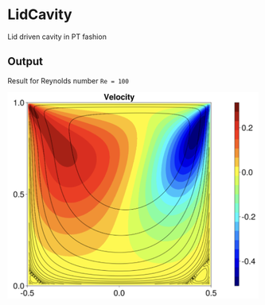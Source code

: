 # LidCavity

Lid driven cavity in PT fashion

## Output

Result for Reynolds number `Re = 100`

<p align="center">
    <img src="docs/output.png" alt="LidCavity" width="600">
</p>